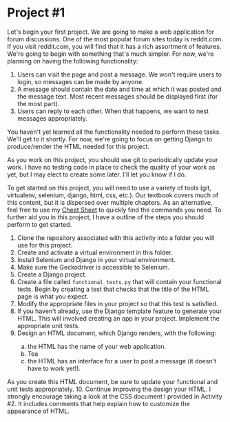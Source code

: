 # Project #1

Let's begin your first project. We are going to make a web application
for forum discussions. One of the most popular forum sites today
is reddit.com. If you visit reddit.com, you will find that
it has a rich assortment of features. We're going to begin with something
that's much simpler. For now, we're planning on having the following
functionality:

1. Users can visit the page and post a message. We won't require
users to login, so messages can be made by anyone.
2. A message should contain the date and time at which it was posted
and the message text. Most recent messages should be displayed first
(for the most part).
3. Users can reply to each other. When that happens, we want to nest
messages appropriately.

You haven't yet learned all the functionality needed to perform
these tasks. We'll get to it shortly. For now, we're going to focus
on getting Django to produce/render the HTML needed for this project.

As you work on this project, you should use git to periodically
update your work. I have no testing code in place to check the quality
of your work as yet, but I may elect to create some later. I'll let
you know if I do.

To get started on this project, you will need to use a variety of tools
(git, virtualenv, selenium, django, html, css, etc.). Our textbook
covers much of this content, but it is dispersed over multiple chapters.
As an alternative, feel free to use my 
[Cheat Sheet](https://github.com/brandonbate/Cheat-Sheet)
to quickly find the commands you need. To further aid you in this
project, I have a outline of the steps you should perform to get
started.

1. Clone the repository associated with this activity
into a folder you will use for this project.
2. Create and activate a virtual environment in this folder.
3. Install Selenium and Django in your virtual environment.
4. Make sure the Geckodriver is accessible to Selenium.
5. Create a Django project.
6. Create a file called ```functional_tests.py``` that will contain your functional tests.
Begin by creating a test that checks that the title of the HTML page is what you
expect.
7. Modify the appropriate files in your project so that this test
is satisfied.
8. If you haven't already, use the Django template feature to generate
your HTML. This will involved creating an app in your project. Implement the appropriate unit tests.
9. Design an HTML document, which Django renders, with the following:
<ol>
<ol type="a">
  <li>the HTML has the name of your web application.</li>
  <li>Tea</li>
  <li>the HTML has an interface for a user to post a message (it doesn't have to work yet!).</li>
</ol>
</ol>
As you create this HTML document, be sure to update your functional
and unit tests appropriately.
10. Continue improving the design your HTML. I strongly encourage taking
a look at the CSS document I provided in Activity #2. It includes
comments that help explain how to customize the appearance of HTML.

